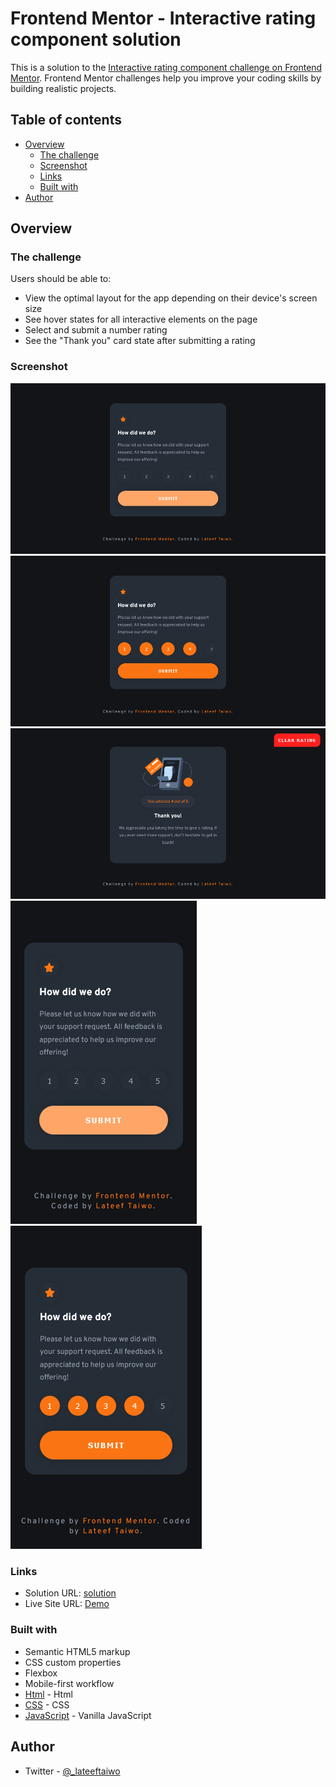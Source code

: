 # Frontend Mentor - Interactive rating component solution

This is a solution to the [Interactive rating component challenge on Frontend Mentor](https://www.frontendmentor.io/challenges/interactive-rating-component-koxpeBUmI). Frontend Mentor challenges help you improve your coding skills by building realistic projects.

## Table of contents

- [Overview](#overview)
  - [The challenge](#the-challenge)
  - [Screenshot](#screenshot)
  - [Links](#links)
  - [Built with](#built-with)
- [Author](#author)

## Overview

### The challenge

Users should be able to:

- View the optimal layout for the app depending on their device's screen size
- See hover states for all interactive elements on the page
- Select and submit a number rating
- See the "Thank you" card state after submitting a rating

### Screenshot

![desktop inactive](images/desktop-inactive.png)
![desktop active](images/desktop-active.png)
![desktop clicked](images/desktop-clicked.png)
![mobile inactive](images/mobile-inactive.png)
![mobile active](images/mobile-active.png)

### Links

- Solution URL: [solution](https://www.frontendmentor.io/solutions/interactive-rating-component-with-vanilla-javascript-Ib7ELus13H)
- Live Site URL: [Demo](https://ayoblt.github.io/interactive-rating-component/)

### Built with

- Semantic HTML5 markup
- CSS custom properties
- Flexbox
- Mobile-first workflow
- [Html](https://reactjs.org/) - Html
- [CSS](https://nextjs.org/) - CSS
- [JavaScript](https://styled-components.com/) - Vanilla JavaScript

## Author

- Twitter - [@\_lateeftaiwo](https://www.twitter.com/_lateeftaiwo)
